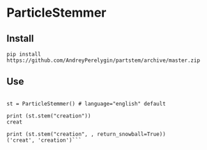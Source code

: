 ParticleStemmer
===============
Install
---------------
`pip install https://github.com/AndreyPerelygin/partstem/archive/master.zip`

Use
---------------
  ```from partstem import ParticleStemmer
  
  st = ParticleStemmer() # language="english" default
  
  print (st.stem("creation"))
  creat
  
  print (st.stem("creation", , return_snowball=True))
  ('creat', 'creation')```
